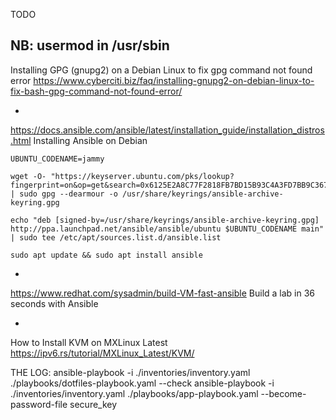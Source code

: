 TODO

NB:
usermod in /usr/sbin
-
Installing GPG (gnupg2) on a Debian Linux to fix gpg command not found error
https://www.cyberciti.biz/faq/installing-gnupg2-on-debian-linux-to-fix-bash-gpg-command-not-found-error/

- 
https://docs.ansible.com/ansible/latest/installation_guide/installation_distros.html
Installing Ansible on Debian

```
UBUNTU_CODENAME=jammy

wget -O- "https://keyserver.ubuntu.com/pks/lookup?fingerprint=on&op=get&search=0x6125E2A8C77F2818FB7BD15B93C4A3FD7BB9C367" | sudo gpg --dearmour -o /usr/share/keyrings/ansible-archive-keyring.gpg

echo "deb [signed-by=/usr/share/keyrings/ansible-archive-keyring.gpg] http://ppa.launchpad.net/ansible/ansible/ubuntu $UBUNTU_CODENAME main" | sudo tee /etc/apt/sources.list.d/ansible.list

sudo apt update && sudo apt install ansible
```

- 
https://www.redhat.com/sysadmin/build-VM-fast-ansible
Build a lab in 36 seconds with Ansible

- 
How to Install KVM on MXLinux Latest
https://ipv6.rs/tutorial/MXLinux_Latest/KVM/


THE LOG:
ansible-playbook -i ./inventories/inventory.yaml ./playbooks/dotfiles-playbook.yaml --check
ansible-playbook -i ./inventories/inventory.yaml ./playbooks/app-playbook.yaml --become-password-file secure_key
